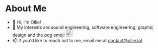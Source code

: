 # About Me

- 👋 Hi, I’m Ollie!
- 👀 My interests are sound engineering, software engineering, graphic design and the pog emoji <img src="https://cdn3.emoji.gg/emojis/7893-poggerchug.png" width="22px">
- 📫 If you'd like to reach out to me, email me at contact@ollie.lol
